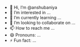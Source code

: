- 👋 Hi, I’m @anshubaniya
- 👀 I’m interested in ...
- 🌱 I’m currently learning ...
- 💞️ I’m looking to collaborate on ...
- 📫 How to reach me ...
- 😄 Pronouns: ...
- ⚡ Fun fact: ...

<!---
anshubaniya/anshubaniya is a ✨ special ✨ repository because its `README.md` (this file) appears on your GitHub profile.
You can click the Preview link to take a look at your changes.
--->
